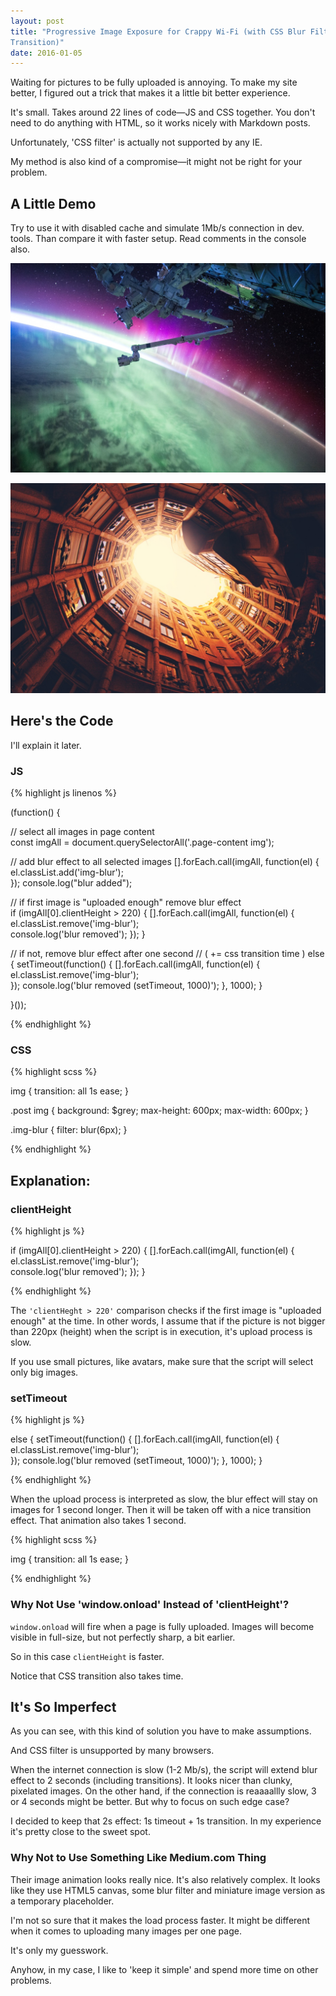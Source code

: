```yaml
---
layout: post
title: "Progressive Image Exposure for Crappy Wi-Fi (with CSS Blur Filter and
Transition)"  
date: 2016-01-05
---
```


Waiting for pictures to be fully uploaded is annoying. To make my site
better, I figured out a trick that makes it a little bit better experience.

It's small. Takes around 22 lines of code&mdash;JS and CSS together. You don't
need to do anything with HTML, so it works nicely with Markdown posts.

Unfortunately, 'CSS filter' is actually not supported by any IE. 

My method is also kind of a compromise&mdash;it might not be right for your
problem.

## A Little Demo

Try to use it with disabled cache and simulate 1Mb/s
connection in dev. tools. Than compare it with faster setup. Read comments in the
console also.

![](/img/nasa.jpg "Logo Title Text 1")

![](/img/building.jpg "Logo Title Text 1")


## Here's the Code

I'll explain it later.

### JS

{% highlight js linenos %}

(function() {
 
// select all images in page content  
const imgAll = document.querySelectorAll('.page-content img');

// add blur effect to all selected images
[].forEach.call(imgAll, function(el) {
  el.classList.add('img-blur');   
});
console.log("blur added");

// if first image is "uploaded enough" remove blur effect  
if (imgAll[0].clientHeight > 220) {
  [].forEach.call(imgAll, function(el) {
    el.classList.remove('img-blur');   
    console.log('blur removed');
  });
}

// if not, remove blur effect after one second
// ( += css transition time )
else {
  setTimeout(function() {
    [].forEach.call(imgAll, function(el) {
      el.classList.remove('img-blur');   
    });
    console.log('blur removed (setTimeout, 1000)');
  }, 1000);
}

}());

{% endhighlight %}

### CSS

{% highlight scss %}

img {
  transition: all 1s ease; 
}

.post img {
  background: $grey;
  max-height: 600px;
  max-width: 600px;
}

.img-blur {
  filter: blur(6px);
}

{% endhighlight %}

## Explanation: 

### clientHeight

{% highlight js %}

if (imgAll[0].clientHeight > 220) {
  [].forEach.call(imgAll, function(el) {
    el.classList.remove('img-blur');   
    console.log('blur removed');
  });
}

{% endhighlight %}

The <code>'clientHeght > 220'</code> comparison checks if
the first image is "uploaded enough" at the time.
In other words,
I assume that if the picture is not bigger than 220px (height) when the script is in execution,
it's upload process is slow.

If you use small pictures, like avatars,
make sure that the script will select only big images.

### setTimeout

{% highlight js %}

else {
  setTimeout(function() {
    [].forEach.call(imgAll, function(el) {
      el.classList.remove('img-blur');   
    });
    console.log('blur removed (setTimeout, 1000)');
  }, 1000);
}

{% endhighlight %}


When the upload process is interpreted as slow, the blur effect will stay on
images for 1 second longer. Then it will be taken off with a nice transition
effect. That animation also takes 1 second.

{% highlight scss %}

img {
  transition: all 1s ease; 
}


{% endhighlight %}

### Why Not Use 'window.onload' Instead of 'clientHeight'?

<code>window.onload</code> will fire when a page is fully uploaded. Images
will become visible in full-size, but not perfectly sharp, a bit earlier.

So in this case <code>clientHeight</code> is faster.

Notice that CSS transition also takes time.

## It's So Imperfect

As you can see, with this kind of solution you have to make assumptions.

And CSS filter is unsupported by many browsers.  

When the internet connection is slow (1-2 Mb/s), the script will extend blur effect to 2
seconds (including transitions). It looks nicer than clunky, pixelated images.
On the other hand, if the connection is reaaaallly slow, 3 or 4 seconds might be better.
But why to focus on such edge case?

I decided to keep that 2s effect: 1s timeout + 1s transition.
In my experience it's pretty close to the sweet spot.

### Why Not to Use Something Like Medium.com Thing 

Their image animation looks really nice.
It's also relatively complex.
It looks like they use HTML5 canvas,
some blur filter and miniature image version as a temporary placeholder. 

I'm not so sure that it makes the load process faster. It might be different when it comes
to uploading many images per one page.

It's only my guesswork.

Anyhow, in my case,
I like to 'keep it simple' and spend more time on other problems.


